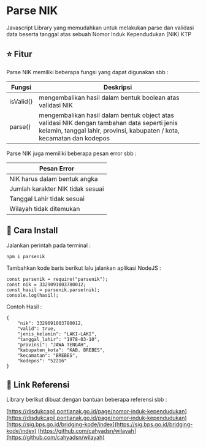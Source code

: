 
# Parse NIK

Javascript Library yang memudahkan untuk melakukan parse dan validasi data beserta tanggal atas sebuah Nomor Induk Kependudukan (NIK) KTP


## ⭐ Fitur

Parse NIK memiliki beberapa fungsi yang dapat digunakan sbb :
  
| Fungsi | Deskripsi  |
|--|--|
| isValid() | mengembalikan hasil dalam bentuk boolean atas validasi NIK |
| parse() | mengembalikan hasil dalam bentuk object atas validasi NIK dengan tambahan data seperti jenis kelamin, tanggal lahir, provinsi, kabupaten / kota, kecamatan dan kodepos |

Parse NIK juga memiliki beberapa pesan error sbb :

| Pesan Error |
|--|
| NIK harus dalam bentuk angka |
| Jumlah karakter NIK tidak sesuai |
| Tanggal Lahir tidak sesuai |
| Wilayah tidak ditemukan |


## 🔧 Cara Install

Jalankan perintah pada terminal :

```
npm i parsenik
```
  
Tambahkan kode baris berikut lalu jalankan aplikasi NodeJS :

```
const parsenik = require("parsenik");
const nik = 3329091003780012;
const hasil = parsenik.parse(nik);
console.log(hasil);
```
  
Contoh Hasil :

```
{
    "nik": 3329091003780012,
    "valid": true,
    "jenis_kelamin": "LAKI-LAKI",
    "tanggal_lahir": "1978-03-10",
    "provinsi": "JAWA TENGAH",
    "kabupaten_kota": "KAB. BREBES",
    "kecamatan": "BREBES",
    "kodepos": "52216"
}
```

## 🥔 Link Referensi
  
Library berikut dibuat dengan bantuan beberapa referensi sbb :

[https://disdukcapil.pontianak.go.id/page/nomor-induk-kependudukan](https://disdukcapil.pontianak.go.id/page/nomor-induk-kependudukan)
[https://sig.bps.go.id/bridging-kode/index](https://sig.bps.go.id/bridging-kode/index)
[https://github.com/cahyadsn/wilayah](https://github.com/cahyadsn/wilayah)
